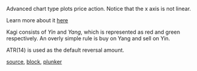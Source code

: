 Advanced chart type plots price action. Notice that the x axis is not linear.

Learn more about it [here](http://stockcharts.com/school/doku.php?id=chart_school:chart_analysis:kagi)

Kagi consists of *Yin* and *Yang*, which is represented as red and green respectively. An overly simple rule is buy on Yang and sell on Yin.

ATR(14) is used as the default reversal amount.

[source](https://github.com/rrag/react-stockcharts/blob/master/docs/lib/charts/Kagi.jsx), [block](http://bl.ocks.org/rrag/d1e5b75ac12f754bb21d), [plunker](http://plnkr.co/edit/gist:d1e5b75ac12f754bb21d?p=preview)